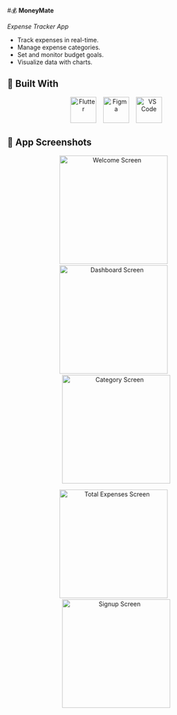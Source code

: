 #💰 **MoneyMate** 

*Expense Tracker App*

- Track expenses in real-time.
- Manage expense categories.
- Set and monitor budget goals.
- Visualize data with charts.

## 🚀 Built With

<p align="center">
  <img src="https://cdn.jsdelivr.net/gh/devicons/devicon/icons/flutter/flutter-original.svg" alt="Flutter" width="60" height="60"/>
  &nbsp;&nbsp;
  <img src="https://cdn.jsdelivr.net/gh/devicons/devicon/icons/figma/figma-original.svg" alt="Figma" width="60" height="60"/>
  &nbsp;&nbsp;
  <img src="https://cdn.jsdelivr.net/gh/devicons/devicon/icons/vscode/vscode-original.svg" alt="VS Code" width="60" height="60"/>
</p>


## 📱 App Screenshots

<p align="center">
  <img src="C:\Users\HP\Downloads\screenshot\total.jpg" alt="Welcome Screen" width="250"/>
  &nbsp;&nbsp;
  <img src="screenshots/dashboard.jpg" alt="Dashboard Screen" width="250"/>
  &nbsp;&nbsp;
  <img src="screenshots/all.jpg" alt="Category Screen" width="250"/>
</p>

<p align="center">
  <img src="screenshots/total.jpg" alt="Total Expenses Screen" width="250"/>
  &nbsp;&nbsp;
  <img src="screenshots/signup.jpg" alt="Signup Screen" width="250"/>
</p>



